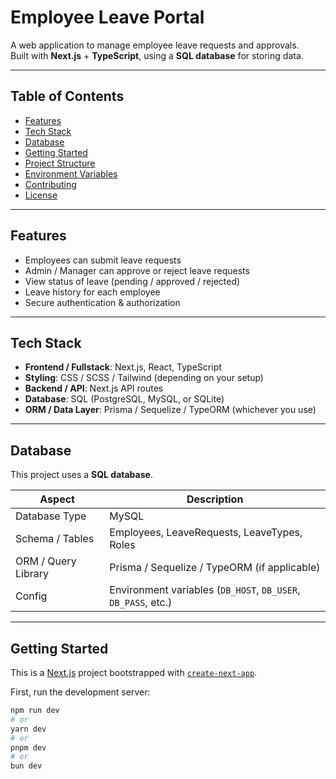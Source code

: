 # Employee Leave Portal

A web application to manage employee leave requests and approvals.  
Built with **Next.js** + **TypeScript**, using a **SQL database** for storing data.

---

## Table of Contents

- [Features](#features)  
- [Tech Stack](#tech-stack)  
- [Database](#database)  
- [Getting Started](#getting-started)  
- [Project Structure](#project-structure)  
- [Environment Variables](#environment-variables)  
- [Contributing](#contributing)  
- [License](#license)

---

## Features

- Employees can submit leave requests  
- Admin / Manager can approve or reject leave requests  
- View status of leave (pending / approved / rejected)  
- Leave history for each employee   
- Secure authentication & authorization  

---

## Tech Stack

- **Frontend / Fullstack**: Next.js, React, TypeScript  
- **Styling**: CSS / SCSS / Tailwind (depending on your setup)  
- **Backend / API**: Next.js API routes  
- **Database**: SQL (PostgreSQL, MySQL, or SQLite)  
- **ORM / Data Layer**: Prisma / Sequelize / TypeORM (whichever you use)  

---

## Database

This project uses a **SQL database**.

| Aspect | Description |
|---|---|
| Database Type | MySQL |
| Schema / Tables | Employees, LeaveRequests, LeaveTypes, Roles |
| ORM / Query Library | Prisma / Sequelize / TypeORM (if applicable) |
| Config | Environment variables (`DB_HOST`, `DB_USER`, `DB_PASS`, etc.) |

---

## Getting Started

This is a [Next.js](https://nextjs.org) project bootstrapped with [`create-next-app`](https://nextjs.org/docs/app/api-reference/cli/create-next-app).

First, run the development server:

```bash
npm run dev
# or
yarn dev
# or
pnpm dev
# or
bun dev
